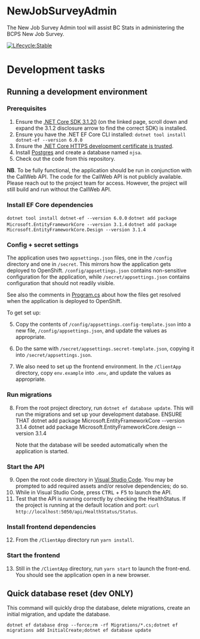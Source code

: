 # NewJobSurveyAdmin

The New Job Survey Admin tool will assist BC Stats in administering the BCPS New Job Survey.

[![Lifecycle:Stable](https://img.shields.io/badge/Lifecycle-Stable-97ca00)](<Redirect-URL>)

# Development tasks

## Running a development environment

### Prerequisites

1. Ensure the [.NET Core SDK 3.1.20](https://dotnet.microsoft.com/download/dotnet-core/3.1) (on the linked page, scroll down and expand the 3.1.2 disclosure arrow to find the correct SDK)
   is installed.
2. Ensure you have the .NET EF Core CLI installed: `dotnet tool install dotnet-ef --version 6.0.0`
3. Ensure the [.NET Core HTTPS development certificate is trusted](https://docs.microsoft.com/en-us/aspnet/core/security/enforcing-ssl?view=aspnetcore-3.1&tabs=visual-studio#trust-the-aspnet-core-https-development-certificate-on-windows-and-macos).
4. Install [Postgres](https://www.postgresql.org/download/) and create a
   database named `njsa`.
5. Check out the code from this repository.

**NB**. To be fully functional, the application should be run in conjunction
with the CallWeb API. The code for the CallWeb API is not publicly available.
Please reach out to the project team for access. However, the project will still
build and run without the CallWeb API.

### Install EF Core dependencies

`dotnet tool install dotnet-ef --version 6.0.0`
`dotnet add package Microsoft.EntityFrameworkCore --version 3.1.4`
`dotnet add package Microsoft.EntityFrameworkCore.Design --version 3.1.4`

### Config + secret settings

The application uses two `appsettings.json` files, one in the `/config`
directory and one in `/secret`. This mirrors how the application gets
deployed to OpenShift. `/config/appsettings.json` contains non-sensitive
configuration for the application, while `/secret/appsettings.json` contains
configuration that should not readily visible.

See also the comments in [Program.cs](Program.cs) about how the files get
resolved when the application is deployed to OpenShift.

To get set up:

5. Copy the contents of `/config/appsettings.config-template.json`
   into a new file, `/config/appsettings.json`, and update the values as
   appropriate.

6. Do the same with `/secret/appsettings.secret-template.json`, copying it into
   `/secret/appsettings.json`.

7. We also need to set up the frontend environment. In the `/ClientApp`
   directory, copy `env.example` into `.env`, and update the values as
   appropriate.

### Run migrations

8. From the root project directory, run `dotnet ef database update`. This will
   run the migrations and set up your development database.
   ENSURE THAT 
   dotnet add package Microsoft.EntityFrameworkCore --version 3.1.4
   dotnet add package Microsoft.EntityFrameworkCore.design --version 3.1.4

   Note that the database will be seeded automatically when the application is
   started.

### Start the API

9. Open the root code directory in [Visual Studio Code](https://code.visualstudio.com).
   You may be prompted to add required assets and/or resolve dependencies; do
   so.
10. While in Visual Studio Code, press <kbd>CTRL</kbd> + <kbd>F5</kbd> to launch
    the API.
11. Test that the API is running correctly by checking the HealthStatus. If
    the project is running at the default location and port:
    `curl http://localhost:5050/api/HealthStatus/Status`.

### Install frontend dependencies

12. From the `/ClientApp` directory run `yarn install`.

### Start the frontend

13. Still in the `/ClientApp` directory, run `yarn start` to launch the
    front-end. You should see the application open in a new browser.

## Quick database reset (dev ONLY)

This command will quickly drop the database, delete migrations, create an initial migration, and update the database.

```
dotnet ef database drop --force;rm -rf Migrations/*.cs;dotnet ef migrations add InitialCreate;dotnet ef database update
```
